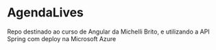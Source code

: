 # AgendaLives
Repo destinado ao curso de Angular da Michelli Brito, e utilizando a API Spring com deploy na Microsoft Azure
